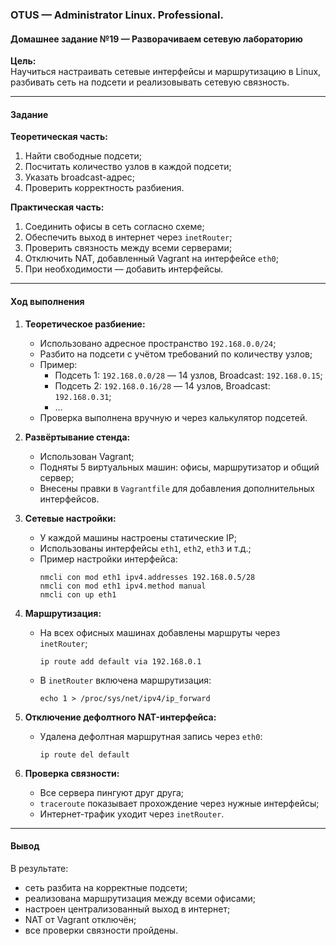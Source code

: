 ### **OTUS — Administrator Linux. Professional.**  
#### **Домашнее задание №19 — Разворачиваем сетевую лабораторию**

**Цель:**  
Научиться настраивать сетевые интерфейсы и маршрутизацию в Linux, разбивать сеть на подсети и реализовывать сетевую связность.

---

#### **Задание**

**Теоретическая часть:**
1. Найти свободные подсети;
2. Посчитать количество узлов в каждой подсети;
3. Указать broadcast-адрес;
4. Проверить корректность разбиения.

**Практическая часть:**
1. Соединить офисы в сеть согласно схеме;
2. Обеспечить выход в интернет через `inetRouter`;
3. Проверить связность между всеми серверами;
4. Отключить NAT, добавленный Vagrant на интерфейсе `eth0`;
5. При необходимости — добавить интерфейсы.

---

#### **Ход выполнения**

1. **Теоретическое разбиение:**
   - Использовано адресное пространство `192.168.0.0/24`;
   - Разбито на подсети с учётом требований по количеству узлов;
   - Пример:
     - Подсеть 1: `192.168.0.0/28` — 14 узлов, Broadcast: `192.168.0.15`;
     - Подсеть 2: `192.168.0.16/28` — 14 узлов, Broadcast: `192.168.0.31`;
     - ...
   - Проверка выполнена вручную и через калькулятор подсетей.

2. **Развёртывание стенда:**
   - Использован Vagrant;
   - Подняты 5 виртуальных машин: офисы, маршрутизатор и общий сервер;
   - Внесены правки в `Vagrantfile` для добавления дополнительных интерфейсов.

3. **Сетевые настройки:**
   - У каждой машины настроены статические IP;
   - Использованы интерфейсы `eth1`, `eth2`, `eth3` и т.д.;
   - Пример настройки интерфейса:
     ```
     nmcli con mod eth1 ipv4.addresses 192.168.0.5/28
     nmcli con mod eth1 ipv4.method manual
     nmcli con up eth1
     ```

4. **Маршрутизация:**
   - На всех офисных машинах добавлены маршруты через `inetRouter`;
     ```
     ip route add default via 192.168.0.1
     ```
   - В `inetRouter` включена маршрутизация:
     ```
     echo 1 > /proc/sys/net/ipv4/ip_forward
     ```

5. **Отключение дефолтного NAT-интерфейса:**
   - Удалена дефолтная маршрутная запись через `eth0`:
     ```
     ip route del default
     ```

6. **Проверка связности:**
   - Все сервера пингуют друг друга;
   - `traceroute` показывает прохождение через нужные интерфейсы;
   - Интернет-трафик уходит через `inetRouter`.

---

#### **Вывод**

В результате:
- сеть разбита на корректные подсети;
- реализована маршрутизация между всеми офисами;
- настроен централизованный выход в интернет;
- NAT от Vagrant отключён;
- все проверки связности пройдены.
